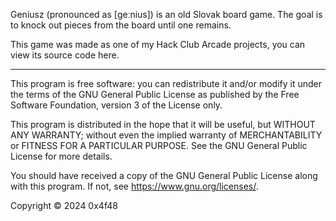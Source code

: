 Geniusz (pronounced as [ɡeːnius]) is an old Slovak board game. The goal is to knock out pieces from the board until one remains.

This game was made as one of my Hack Club Arcade projects, you can view its source code here.

---

This program is free software: you can redistribute it and/or modify it under the terms of the GNU General Public License as published by the Free Software Foundation, version 3 of the License only.

This program is distributed in the hope that it will be useful, but WITHOUT ANY WARRANTY; without even the implied warranty of MERCHANTABILITY or FITNESS FOR A PARTICULAR PURPOSE. See the GNU General Public License for more details.

You should have received a copy of the GNU General Public License along with this program. If not, see https://www.gnu.org/licenses/.

Copyright © 2024 0x4f48
